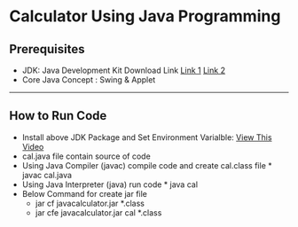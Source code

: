 

# Calculator Using Java Programming 

## Prerequisites
- JDK: Java Development Kit Download Link [Link 1](https://download.oracle.com/java/17/latest/jdk-17_windows-x64_bin.exe) [Link 2](https://www.oracle.com/java/technologies/downloads/#jdk17-windows)
- Core Java Concept : Swing & Applet

---


## How to Run Code
- Install above JDK Package and Set Environment Varialble: [View This Video](https://www.youtube.com/watch?v=N7l20-hg6r8)
- cal.java file contain source of code 
- Using Java Compiler (javac) compile code and create cal.class file
      * javac cal.java
- Using Java Interpreter (java) run code
      * java cal
- Below Command for create jar file
     * jar cf javacalculator.jar *.class
     * jar cfe javacalculator.jar cal  *.class
 

